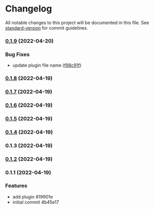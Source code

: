 # Changelog

All notable changes to this project will be documented in this file. See [standard-version](https://github.com/conventional-changelog/standard-version) for commit guidelines.

### [0.1.9](https://github.com/stonega/on-screen-keyboard-detector-nuxt/compare/v0.1.8...v0.1.9) (2022-04-20)


### Bug Fixes

* update plugin file name ([f98c91f](https://github.com/stonega/on-screen-keyboard-detector-nuxt/commit/f98c91f7b8b00e93dbd2e91f4434492ac188aa2a))

### [0.1.8](///compare/v0.1.7...v0.1.8) (2022-04-19)

### [0.1.7](///compare/v0.1.6...v0.1.7) (2022-04-19)

### [0.1.6](///compare/v0.1.5...v0.1.6) (2022-04-19)

### [0.1.5](///compare/v0.1.4...v0.1.5) (2022-04-19)

### [0.1.4](///compare/v0.1.3...v0.1.4) (2022-04-19)

### 0.1.3 (2022-04-19)

### [0.1.2](///compare/v0.1.1...v0.1.2) (2022-04-19)

### 0.1.1 (2022-04-19)


### Features

* add plugin 819901e
* initial commit 4b45e17
